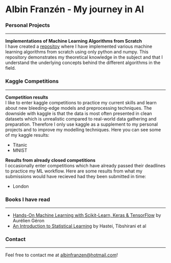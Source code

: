 # Albin Franzén - My journey in AI

### Personal Projects
------------------------------------------------------------------------------------------------------------------------------
**Implementations of Machine Learning Algorithms from Scratch**<br />
I have created a [repositoy](https://github.com/AlbinFranzen/ML-Algorithms-From-Scratch) where I have implemented various machine learning algorithms from scratch using only python and numpy. This repository demonstrates my theoretical knowledge in the subject and that I understand the underlying concepts behind the different algorithms in the field.



### Kaggle Competitions
------------------------------------------------------------------------------------------------------------------------------
**Competition results**<br />
I like to enter kaggle competitions to practice my current skills and learn about new bleeding-edge models and preprocessing techniques. The downside with kaggle is that the data is most often presented in clean datasets which is unrealistic compared to real-world data gathering and preparation. Therefore I only use kaggle as a supplement to my personal projects and to improve my modelling techniques. Here you can see some of my kaggle results:

- Titanic
- MNIST

**Results from already closed competitions**<br />
I occasionally enter competitions which have already passed their deadlines to practice my ML workflow. Here are some results from what my submissions would have recieved had they been submitted in time:

- London

### Books I have read
------------------------------------------------------------------------------------------------------------------------------

- [Hands-On Machine Learning with Scikit-Learn, Keras & TensorFlow](https://www.oreilly.com/library/view/hands-on-machine-learning/9781492032632/) by Aurélien Géron
- [An Introduction to Statistical Learning](https://www.springer.com/gp/book/9781461471370) by Hastei, Tibshirani et al

### Contact
------------------------------------------------------------------------------------------------------------------------------

Feel free to contact me at albinfranzen@hotmail.com!

